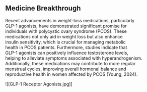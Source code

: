 ## Medicine Breakthrough

Recent advancements in weight-loss medications, particularly  
GLP-1 agonists, have demonstrated significant promise for  
individuals with polycystic ovary syndrome (PCOS). These  
medications not only aid in weight loss but also enhance  
insulin sensitivity, which is crucial for managing metabolic  
health in PCOS patients. Furthermore, studies indicate that  
GLP-1 agonists can positively influence testosterone levels,  
helping to alleviate symptoms associated with hyperandrogenism.  
Additionally, these medications may contribute to more regular  
menstrual cycles, improving overall hormonal balance and  
reproductive health in women affected by PCOS (Young, 2024).

![[GLP-1 Receptor Agonists.jpg]]